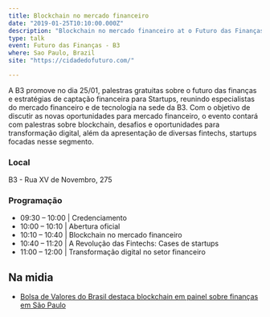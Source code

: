```yaml
---
title: Blockchain no mercado financeiro
date: "2019-01-25T10:10:00.000Z"
description: "Blockchain no mercado financeiro at o Futuro das Finanças in B3, Sao Paulo, Brazil"
type: talk
event: Futuro das Finanças - B3
where: Sao Paulo, Brazil
site: "https://cidadedofuturo.com/"

---
```



A B3 promove no dia 25/01, palestras gratuitas sobre o futuro das finanças e estratégias de captação financeira para Startups, reunindo especialistas do mercado financeiro e de tecnologia na sede da B3.   Com o objetivo de discutir as novas oportunidades para mercado financeiro, o evento contará com palestras sobre blockchain, desafios e oportunidades para transformação digital, além da apresentação de diversas fintechs, startups focadas nesse segmento.

### Local
B3 - Rua XV de Novembro, 275

### Programação
- 09:30 – 10:00 | Credenciamento
- 10:00 – 10:10 | Abertura oficial
- 10:10 – 10:40 | Blockchain no mercado financeiro
- 10:40 – 11:20 | A Revolução das Fintechs: Cases de startups
- 11:00 – 12:00 | Transformação digital no setor financeiro


## Na midia
- <a href="https://www.criptofacil.com/bolsa-de-valores-do-brasil-destaca-blockchain-em-painel-sobre-financas-em-sao-paulo/" target="_blank">Bolsa de Valores do Brasil destaca blockchain em painel sobre finanças em São Paulo</a>